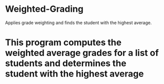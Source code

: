 # Weighted-Grading
Applies grade weighting and finds the student with the highest average.
# This program computes the weighted average grades for a list of students and determines the student with the highest average
